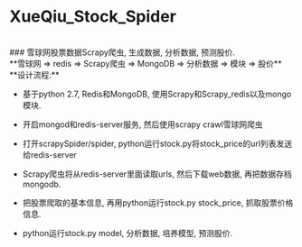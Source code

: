 # XueQiu_Stock_Spider
<br/>
### 雪球网股票数据Scrapy爬虫, 生成数据, 分析数据, 预测股价.
<br/>
**雪球网 => redis => Scrapy爬虫 => MongoDB => 分析数据 => 模块 => 股价**
<br/>
**设计流程:**

- 基于python 2.7, Redis和MongoDB, 使用Scrapy和Scrapy_redis以及mongo 模块.

- 开启mongod和redis-server服务, 然后使用scrapy crawl雪球网爬虫

- 打开scrapySpider/spider, python运行stock.py将stock_price的url列表发送给redis-server

- Scrapy爬虫将从redis-server里面读取urls, 然后下载web数据, 再把数据存档mongodb.

- 把股票爬取的基本信息, 再用python运行stock.py stock_price, 抓取股票价格信息.

- python运行stock.py model, 分析数据, 培养模型, 预测股价.
